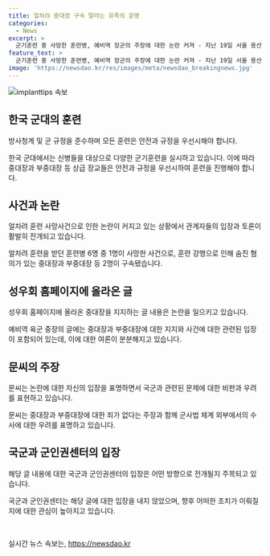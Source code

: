 ```yaml
---
title: 얼차려 중대장 구속 말라는 유족의 운명
categories:
  - News
excerpt: >
  군기훈련 중 사망한 훈련병, 예비역 장군의 주장에 대한 논란 커져 - 지난 19일 서울 용산역 광장에서 사망한 육군 12사단 신병교육대 박 훈련병의 부모가 추모하는 모습. 얼차려 사망사건에 대한 예비역 장군의 중대장과 부중대장에 대한 주장과 국군의 입장에 대한 비판. 해당 주장은 논란을 일으키며 사라진 상태로, 얼차려로 숨진 훈련병의 사건은 계속해서 이슈화되고 있음. (총 149자)
feature_text: >
  군기훈련 중 사망한 훈련병, 예비역 장군의 주장에 대한 논란 커져 - 지난 19일 서울 용산역 광장에서 사망한 육군 12사단 신병교육대 박 훈련병의 부모가 추모하는 모습. 얼차려 사망사건에 대한 예비역 장군의 중대장과 부중대장에 대한 주장과 국군의 입장에 대한 비판. 해당 주장은 논란을 일으키며 사라진 상태로, 얼차려로 숨진 훈련병의 사건은 계속해서 이슈화되고 있음. (총 149자)
image: 'https://newsdao.kr/res/images/meta/newsdao_breakingnews.jpg'
---
```


<p><img src="https://newsdao.kr/res/images/meta/newsdao_breakingnews.jpg" alt="implanttips 속보" /></p>

<h2 data-ke-size="size26">한국 군대의 훈련</h2>

<p>방사청계 및 군 규정을 준수하며 모든 훈련은 안전과 규정을 우선시해야 합니다.</p>

<p data-ke-size="size16">한국 군대에서는 신병들을 대상으로 다양한 군기훈련을 실시하고 있습니다. 이에 따라 중대장과 부중대장 등 상급 장교들은 안전과 규정을 우선시하여 훈련을 진행해야 합니다.</p>

<h2 data-ke-size="size26">사건과 논란</h2>

<p>얼차려 훈련 사망사건으로 인한 논란이 커지고 있는 상황에서 관계자들의 입장과 토론이 활발히 전개되고 있습니다.</p>

<p data-ke-size="size16">얼차려 훈련을 받던 훈련병 6명 중 1명이 사망한 사건으로, 훈련 강행으로 인해 숨진 혐의가 있는 중대장과 부중대장 등 2명이 구속됐습니다.</p>

<h2 data-ke-size="size26">성우회 홈페이지에 올라온 글</h2>

<p>성우회 홈페이지에 올라온 중대장을 지지하는 글 내용은 논란을 일으키고 있습니다.</p>

<p data-ke-size="size16">예비역 육군 중장의 글에는 중대장과 부중대장에 대한 지지와 사건에 대한 관련된 입장이 포함되어 있는데, 이에 대한 여론이 분분해지고 있습니다.</p>

<h2 data-ke-size="size26">문씨의 주장</h2>

<p>문씨는 논란에 대한 자신의 입장을 표명하면서 국군과 관련된 문제에 대한 비판과 우려를 표현하고 있습니다.</p>

<p data-ke-size="size16">문씨는 중대장과 부중대장에 대한 죄가 없다는 주장과 함께 군사법 체계 외부에서의 수사에 대한 우려를 표명하고 있습니다.</p>

<h2 data-ke-size="size26">국군과 군인권센터의 입장</h2>

<p>해당 글 내용에 대한 국군과 군인권센터의 입장은 어떤 방향으로 전개될지 주목되고 있습니다.</p>

<p data-ke-size="size16">국군과 군인권센터는 해당 글에 대한 입장을 내지 않았으며, 향후 어떠한 조치가 이뤄질지에 대한 관심이 높아지고 있습니다.</p>

<p data-ke-size="size16">&nbsp;</p>
실시간 뉴스 속보는, <a href="https://newsdao.kr" rel="dofollow">https://newsdao.kr</a>


